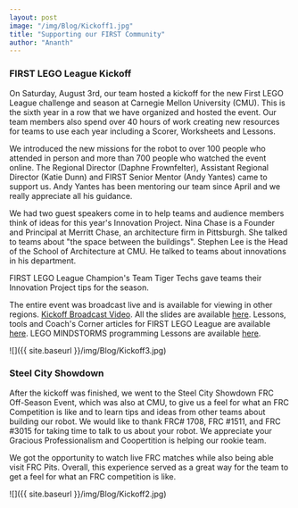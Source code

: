 ```yaml
---
layout: post
image: "/img/Blog/Kickoff1.jpg"
title: "Supporting our FIRST Community"
author: "Ananth"
---
```


### FIRST LEGO League Kickoff

On Saturday, August 3rd, our team hosted a kickoff for the new First LEGO League challenge and season at Carnegie Mellon University (CMU). This is the sixth year in a row that we have organized and hosted the event. Our team members also spend over 40 hours of work creating new resources for teams to use each year including a Scorer, Worksheets and Lessons.

We introduced the new missions for the robot to over 100 people who attended in person and more than 700 people who watched the event online. The Regional Director (Daphne Frownfelter), Assistant Regional Director (Katie Dunn) and FIRST Senior Mentor (Andy Yantes) came to support us. Andy Yantes has been mentoring our team since April and we really appreciate all his guidance.

We had two guest speakers come in to help teams and audience members think of ideas for this year's Innovation Project. Nina Chase is a Founder and Principal at Merritt Chase, an architecture firm in Pittsburgh. She talked to teams about "the space between the buildings". Stephen Lee is the Head of the School of Architecture at CMU. He talked to teams about innovations in his department. 

FIRST LEGO League Champion's Team Tiger Techs gave teams their Innovation Project tips for the season.

The entire event was broadcast live and is available for viewing in other regions.  <a href="https://youtu.be/wJCmiPJrBhc">Kickoff Broadcast Video</a>. All the slides are available <a href="http://flltutorials.com/Worksheets.html">here</a>. Lessons, tools and Coach's Corner articles for FIRST LEGO League are available <a href="http://flltutorials.com/index.html">here</a>. LEGO MINDSTORMS programming Lessons are available <a href= "http://ev3lessons.com/en/">here</a>.

![]({{ site.baseurl }}/img/Blog/Kickoff3.jpg)

### Steel City Showdown

After the kickoff was finished, we went to the Steel City Showdown FRC Off-Season Event, which was also at CMU, to give us a feel for what an FRC Competition is like and to learn tips and ideas from other teams about building our robot. We would like to thank FRC# 1708, FRC #1511, and FRC #3015 for taking time to talk to us about your robot. We appreciate your Gracious Professionalism and Coopertition is helping our rookie team.

We got the opportunity to watch live FRC matches while also being able visit FRC Pits. Overall, this experience served as a great way for the team to get a feel for what an FRC competition is like.

![]({{ site.baseurl }}/img/Blog/Kickoff2.jpg)
